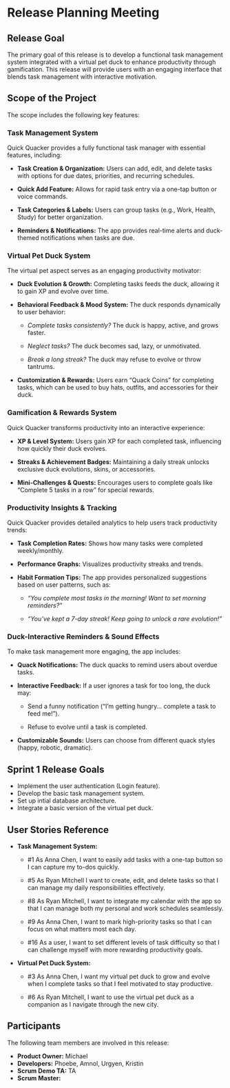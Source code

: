 # Release Planning Meeting

## Release Goal
The primary goal of this release is to develop a functional task management system integrated with a virtual pet duck to enhance productivity through gamification. This release will provide users with an engaging interface that blends task management with interactive motivation.

## Scope of the Project
The scope includes the following key features: 

### Task Management System

Quick Quacker provides a fully functional task manager with essential features, including:
	
- **Task Creation & Organization:** Users can add, edit, and delete tasks with options for due
dates, priorities, and recurring schedules.

- **Quick Add Feature:** Allows for rapid task entry via a one-tap button or voice commands.

- **Task Categories & Labels:** Users can group tasks (e.g., Work, Health, Study) for better organization.

- **Reminders & Notifications:** The app provides real-time alerts and duck-themed notifications when tasks are due.

### Virtual Pet Duck System

The virtual pet aspect serves as an engaging productivity motivator:

- **Duck Evolution & Growth:** Completing tasks feeds the duck, allowing it to gain XP and evolve over time.

- **Behavioral Feedback & Mood System:** The duck responds dynamically to user behavior:

	- *Complete tasks consistently?* The duck is happy, active, and grows faster.

  	- *Neglect tasks?* The duck becomes sad, lazy, or unmotivated.

	- *Break a long streak?* The duck may refuse to evolve or throw tantrums.

- **Customization & Rewards:** Users earn “Quack Coins” for completing tasks, which can be used to buy hats, outfits, and accessories for their duck.

### Gamification & Rewards System

Quick Quacker transforms productivity into an interactive experience:

- **XP & Level System:** Users gain XP for each completed task, influencing how quickly their duck evolves.

- **Streaks & Achievement Badges:** Maintaining a daily streak unlocks exclusive duck evolutions, skins, or accessories.

- **Mini-Challenges & Quests:** Encourages users to complete goals like “Complete 5 tasks in a row” for special rewards.
	

### Productivity Insights & Tracking

Quick Quacker provides detailed analytics to help users track productivity trends:
- **Task Completion Rates:** Shows how many tasks were completed weekly/monthly.

- **Performance Graphs:** Visualizes productivity streaks and trends.
  
- **Habit Formation Tips:** The app provides personalized suggestions based on user patterns, such as:
  
	- *“You complete most tasks in the morning! Want to set morning reminders?”*
   
	- *“You’ve kept a 7-day streak! Keep going to unlock a rare evolution!”*

### Duck-Interactive Reminders & Sound Effects

To make task management more engaging, the app includes:

- **Quack Notifications:** The duck quacks to remind users about overdue tasks.
  
- **Interactive Feedback:** If a user ignores a task for too long, the duck may:
  
	- Send a funny notification (“I’m getting hungry… complete a task to feed me!”).
   
	- Refuse to evolve until a task is completed.
   
- **Customizable Sounds:** Users can choose from different quack styles (happy, robotic, dramatic).

## Sprint 1 Release Goals
- Implement the user authentication (Login feature).
- Develop the basic task management system.
- Set up intial database architecture.
- Integrate a basic version of the virtual pet duck.

## User Stories Reference 
- **Task Management System:**
  - #1 As Anna Chen, I want to easily add tasks with a one-tap button so I can capture my to-dos quickly.
    
  - #5 As Ryan Mitchell I want to create, edit, and delete tasks so that I can manage my daily responsibilities effectively.
    
  - #8 As Ryan Mitchell, I want to integrate my calendar with the app so that I can manage both my personal and work schedules seamlessly.

  - #9 As Anna Chen, I want to mark high-priority tasks so that I can focus on what matters most each day.
 
  - #16 As a user, I want to set different levels of task difficulty so that I can challenge myself with more rewarding productivity goals.

- **Virtual Pet Duck System:**
  - #3 As Anna Chen, I want my virtual pet duck to grow and evolve when I complete tasks so that I feel motivated to stay productive.
    
  - #6 As Ryan Mitchell, I want to use the virtual pet duck as a companion as I navigate through the new city.


## Participants 
The following team members are involved in this release:
- **Product Owner:** Michael
- **Developers:** Phoebe, Amnol, Urgyen, Kristin
- **Scrum Demo TA:** TA 
- **Scrum Master:**
